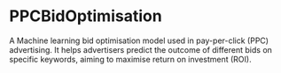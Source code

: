 # PPCBidOptimisation
A Machine learning bid optimisation model used in pay-per-click (PPC) advertising. It helps advertisers predict the outcome of different bids on specific keywords, aiming to maximise return on investment (ROI).
